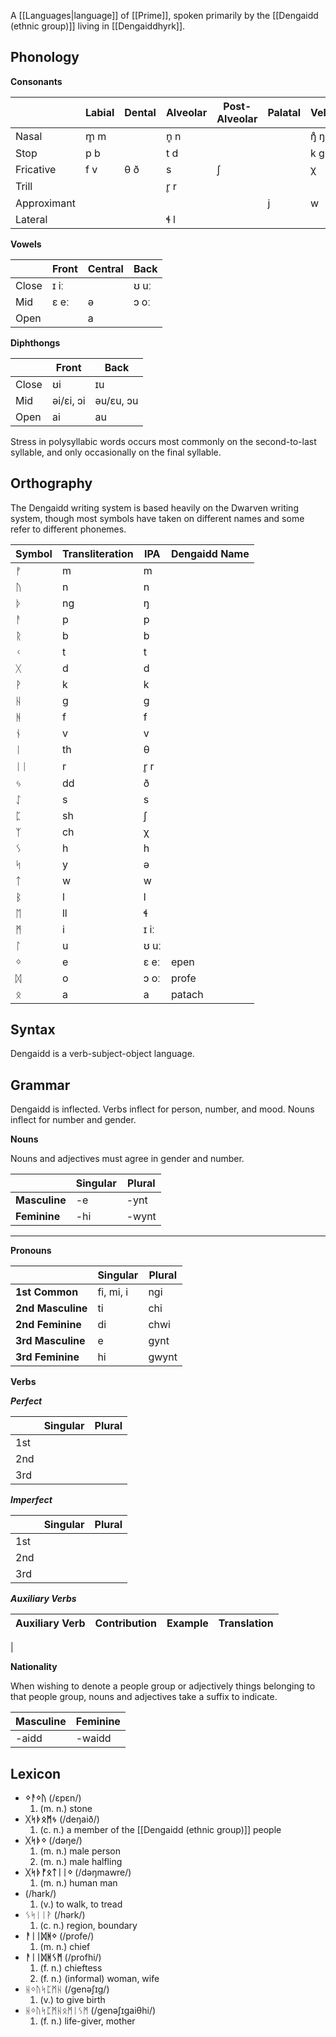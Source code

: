 A [[Languages|language]] of [[Prime]], spoken primarily by the [[Dengaidd (ethnic group)]] living in [[Dengaiddhyrk]].
## Phonology

**Consonants**

| | Labial | Dental | Alveolar | Post-Alveolar | Palatal | Velar | Glottal |
| --- | --- |  --- | --- | --- | --- | --- | --- |
| Nasal | m̥    m | | n̥    n | | | ŋ̊    ŋ | |
| Stop | p    b | | t    d | | | k    g | |
| Fricative | f    v | θ    ð | s | ∫ | | χ | h |
| Trill | | | r̥    r | | | | |
| Approximant | | | | | j | w | |
| Lateral | | | ɬ    l | | | | |

**Vowels**

| | Front | Central | Back |
| --- | --- | --- | --- |
| Close | ɪ	iː | | ʊ	uː |
| Mid | ɛ	eː | ə | ɔ	oː |
| Open | | a | | 

**Diphthongs**

| | Front | Back |
| --- | --- | --- |
| Close | ʊi | ɪu |
| Mid | əi/ɛi, ɔi | əu/ɛu, ɔu |
| Open | ai | au |

Stress in polysyllabic words occurs most commonly on the second-to-last syllable, and only occasionally on the final syllable.

## Orthography

The Dengaidd writing system is based heavily on the Dwarven writing system, though most symbols have taken on different names and some refer to different phonemes.

| Symbol | Transliteration | IPA | Dengaidd Name |
| --- | --- | --- | --- |
| ᚠ | m | m |
| ᚢ | n | n |
| ᚦ | ng | ŋ
| ᚨ | p | p |
| ᚱ | b | b |
| ᚲ | t | t |
| ᚷ | d | d | 
| ᚹ | k | k | 
| ᚺ | g | g | 
| ᚻ | f | f | 
| ᚾ | v | v |
| ᛁ | th | θ |
| ᛁᛁ | r | r̥ r | 
| ᛃ | dd | ð |
| ᛇ | s | s |
| ᛈ | sh | ∫ |
| ᛉ | ch | χ |
| ᛊ | h | h |
| ᛋ | y | ə | 
| ᛏ | w | w | 
| ᛒ | l | l |
| ᛖ | ll | ɬ |
| ᛗ | i | ɪ iː |
| ᛚ | u | ʊ uː | 
| ᛜ | e | ɛ eː | epen |
| ᛞ | o | ɔ oː | profe |
| ᛟ | a | a | patach |
## Syntax

Dengaidd is a verb-subject-object language.

## Grammar

Dengaidd is inflected. Verbs inflect for person, number, and mood. Nouns inflect for number and gender.

**Nouns**

Nouns and adjectives must agree in gender and number.

| | Singular | Plural |
| --- | --- | --- |
| **Masculine** | -e | -ynt |
| **Feminine** | -hi | -wynt |
********
**Pronouns**

| | Singular | Plural |
| --- | --- | --- |
| **1st Common** | fi, mi, i | ngi |
| **2nd Masculine** | ti | chi | 
| **2nd Feminine** | di | chwi |
| **3rd Masculine** | e | gynt |
| **3rd Feminine** | hi | gwynt | 

**Verbs**

***Perfect***

| | Singular | Plural |
| --- | --- | --- |
| 1st | | |
| 2nd | | |
| 3rd | | |

***Imperfect***

| | Singular | Plural |
| --- | --- | --- |
| 1st | | |
| 2nd | | |
| 3rd | | |

***Auxiliary Verbs***

| Auxiliary Verb |  Contribution | Example | Translation |
| --- | --- | --- | --- |
| 

**Nationality**

When wishing to denote a people group or adjectively things belonging to that people group, nouns and adjectives take a suffix to indicate.

| Masculine | Feminine |
| --- | --- |
| -aidd | -waidd |
## Lexicon

- **ᛜᚨᛜᚢ** (/ɛpɛn/)
	1. (m. n.) stone
- **ᚷᛋᚦᛟᛗᛃ** (/deŋaið/)
	1. (c. n.) a member of the [[Dengaidd (ethnic group)]] people
- **ᚷᛋᚦᛜ** (/dəŋe/)
	1. (m. n.) male person
	2. (m. n.) male halfling
- **ᚷᛋᚦᚠᛟᛏᛁᛁᛜ** (/dəŋmawre/)
	1. (m. n.) human man
- (/hark/)
	1. (v.) to walk, to tread
- ᛊᛋᛁᛁᚹ (/hərk/)
	1. (c. n.) region, boundary
- **ᚨᛁᛁᛞᚻᛜ** (/profe/)
	1. (m. n.) chief
- **ᚨᛁᛁᛞᚻᛊᛗ** (/profhi/)
	1. (f. n.) chieftess
	2. (f. n.) (informal) woman, wife
- ᚺᛜᚢᛋᛈᛗᚺ (/genə∫ɪg/)
	1. (v.) to give birth
- ᚺᛜᚢᛋᛈᛗᚺᛟᛗᛁᛊᛗ (/genə∫ɪgaiθhi/)
	1. (f. n.) life-giver, mother